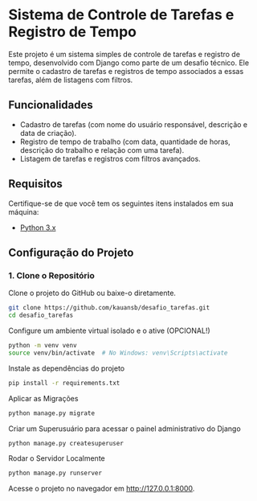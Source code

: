 # Sistema de Controle de Tarefas e Registro de Tempo

Este projeto é um sistema simples de controle de tarefas e registro de tempo, desenvolvido com Django como parte de um desafio técnico. Ele permite o cadastro de tarefas e registros de tempo associados a essas tarefas, além de listagens com filtros.

## Funcionalidades

- Cadastro de tarefas (com nome do usuário responsável, descrição e data de criação).
- Registro de tempo de trabalho (com data, quantidade de horas, descrição do trabalho e relação com uma tarefa).
- Listagem de tarefas e registros com filtros avançados.

## Requisitos

Certifique-se de que você tem os seguintes itens instalados em sua máquina:

- [Python 3.x](https://www.python.org/downloads/)

## Configuração do Projeto

### 1. Clone o Repositório

Clone o projeto do GitHub ou baixe-o diretamente.

```bash
git clone https://github.com/kauansb/desafio_tarefas.git
cd desafio_tarefas
```

Configure um ambiente virtual isolado e o ative (OPCIONAL!)
```bash
python -m venv venv 
source venv/bin/activate  # No Windows: venv\Scripts\activate

```

Instale as dependências do projeto
```bash
pip install -r requirements.txt

```

Aplicar as Migrações
```bash
python manage.py migrate

```

Criar um Superusuário para acessar o painel administrativo do Django
```bash
python manage.py createsuperuser

```


Rodar o Servidor Localmente
```bash
python manage.py runserver

```

Acesse o projeto no navegador em http://127.0.0.1:8000.
